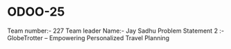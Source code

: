 # ODOO-25
Team number:- 227
Team leader Name:- Jay Sadhu
Problem Statement 2 :- GlobeTrotter – Empowering
Personalized Travel Planning

